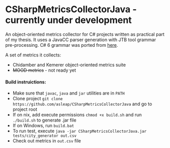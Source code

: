 # CSharpMetricsCollectorJava - currently under development


An object-oriented metrics collector for C# projects written as practical part of my thesis.
It uses a JavaCC parser generation with JTB tool grammar pre-processing.
C# 6 grammar was ported from [here](https://github.com/ljw1004/csharpspec).


A set of metrics it collects:
- Chidamber and Kemerer object-oriented metrics suite
- ~~MOOD metrics~~ - not ready yet


#### Build instruictions:
- Make sure that ``javac``, ``java`` and ``jar`` utilities are in ``PATH``
- Clone project ``git clone https://github.com/asleap/CSharpMetricsCollectorJava`` and go to project root
- If on nix, add execute permissions ``chmod +x build.sh`` and run ``./build.sh`` to generate .jar file
- If on Windows, run ``build.bat``
- To run test, execute ``java -jar CSharpMetricsCollectorJava.jar tests/city_generator out.csv``
- Check out metrics in ``out.csv`` file
